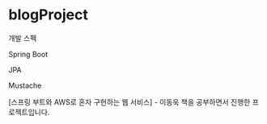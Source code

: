 # blogProject
개발 스펙

Spring Boot

JPA

Mustache



[스프링 부트와 AWS로 혼자 구현하는 웹 서비스] - 이동욱
책을 공부하면서 진행한 프로젝트입니다.


